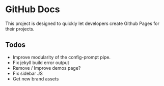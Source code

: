 # GitHub Docs
This project is designed to quickly let developers create Github Pages for their projects.  

## Todos
- Improve modularity of the config-prompt pipe.
- Fix jekyll build error output
- Remove / Improve demos page?
- Fix sidebar JS
- Get new brand assets